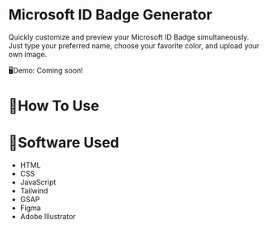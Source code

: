 # Microsoft ID Badge Generator
Quickly customize and preview your Microsoft ID Badge simultaneously. Just type your preferred name, choose your favorite color, and upload your own image.

🖥️Demo: Coming soon!

# 📄How To Use

# 📄Software Used
* HTML
* CSS
* JavaScript
* Tailwind
* GSAP
* Figma
* Adobe Illustrator
